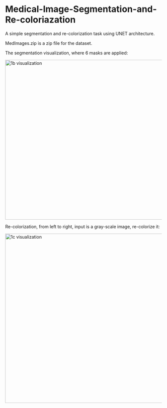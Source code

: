 # Medical-Image-Segmentation-and-Re-coloriazation
A simple segmentation and re-colorization task using UNET architecture.

MedImages.zip is a zip file for the dataset.

The segmentation visualization, where 6 masks are applied:

<img width="513" alt="1b visualization" src="https://user-images.githubusercontent.com/36016499/230224105-32040f1a-0968-49bf-87bf-a3980a04df20.png">

Re-colorization, from left to right, input is a gray-scale image, re-colorize it: 

<img width="544" alt="1c visualization" src="https://user-images.githubusercontent.com/36016499/230224157-75c1521e-5897-4224-8759-2315ae430b23.png">
